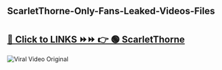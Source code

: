 
 ## ScarletThorne-Only-Fans-Leaked-Videos-Files

# <h2><a href="https://mediaupload.pro?ScarletThorne">🔗 Click to LINKS ⏩⏩ 👉 🟢 ScarletThorne </a></h2>

<a href="https://mediaupload.pro?ScarletThorne" rel="nofollow" data-target="animated-image.originalLink"><img src="https://i.ibb.co.com/xMMVF88/686577567.gif" alt="Viral Video Original" style="max-width: 100%; display: inline-block;" data-target="animated-image.originalImage"></a>